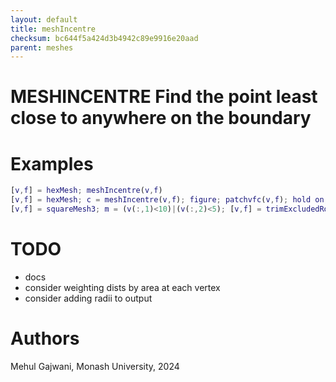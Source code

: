 ```yaml
---
layout: default
title: meshIncentre
checksum: bc644f5a424d3b4942c89e9916e20aad
parent: meshes
---
```



 
# MESHINCENTRE Find the point least close to anywhere on the boundary
 
# Examples
```matlab
[v,f] = hexMesh; meshIncentre(v,f)
[v,f] = hexMesh; c = meshIncentre(v,f); figure; patchvfc(v,f); hold on; scatter(v(c,1),v(c,2));
[v,f] = squareMesh3; m = (v(:,1)<10)|(v(:,2)<5); [v,f] = trimExcludedRois(v,f,m); c = meshIncentre(v,f); figure; patchvfc(v,f); hold on; scatter(v(c,1),v(c,2));
```
 
# TODO
-  docs 
-  consider weighting dists by area at each vertex 
-  consider adding radii to output 
 
# Authors

Mehul Gajwani, Monash University, 2024

